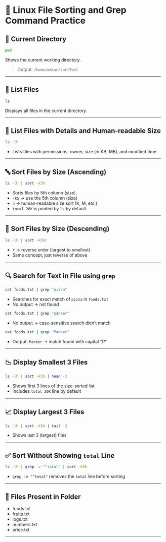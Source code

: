 
# 🐧 Linux File Sorting and Grep Command Practice

## 📂 Current Directory
```bash
pwd
```
Shows the current working directory.
> Output: `/home/omkar/sortTest`

---

## 📄 List Files
```bash
ls
```
Displays all files in the current directory.

---

## 📏 List Files with Details and Human-readable Size
```bash
ls -lh
```
- Lists files with permissions, owner, size (in KB, MB), and modified time.

---

## 🔤 Sort Files by Size (Ascending)
```bash
ls -lh | sort -k5h
```
- Sorts files by 5th column (size).
- `-k5` → use the 5th column (size)
- `h` → human-readable size sort (K, M, etc.)
- `total 20K` is printed by `ls` by default.

---

## 🔽 Sort Files by Size (Descending)
```bash
ls -lh | sort -k5hr
```
- `r` → reverse order (largest to smallest)
- Same concept, just reverse of above

---

## 🔍 Search for Text in File using `grep`
```bash
cat foods.txt | grep "pizza"
```
- Searches for exact match of `pizza` in `foods.txt`
- No output → not found

```bash
cat foods.txt | grep "paneer"
```
- No output → case-sensitive search didn’t match

```bash
cat foods.txt | grep "Paneer"
```
- Output: `Paneer` → match found with capital "P"

---

## 📉 Display Smallest 3 Files
```bash
ls -lh | sort -k5h | head -3
```
- Shows first 3 lines of the size-sorted list
- Includes `total 20K` line by default

---

## 📈 Display Largest 3 Files
```bash
ls -lh | sort -k5h | tail -3
```
- Shows last 3 (largest) files

---

## ✅ Sort Without Showing `total` Line
```bash
ls -lh | grep -v "^total" | sort -k5h
```
- `grep -v "^total"` removes the `total` line before sorting

---

## 📝 Files Present in Folder
- foods.txt
- fruits.txt
- logs.txt
- numbers.txt
- price.txt

---
